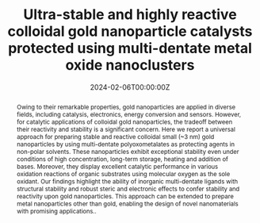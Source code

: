 ---
title: "Ultra-stable and highly reactive colloidal gold nanoparticle catalysts protected using multi-dentate metal oxide nanoclusters"
authors:
- admin
- Takafumi Yatabe
- Kentaro Yonesato
- Soichi Kikkawa
- Seiji Yamazoe
- Ayako Nakata
- Ryo Ishikawa
- Naoya Shibata
- Yuichi Ikuhara, 
- Kazuya Yamaguchi
- Kosuke Suzuki
#author_notes:
#- "Equal contribution"
#- "Equal contribution"
date: "2024-02-06T00:00:00Z"
doi: "10.1038/s41467-024-45066-9"

# Schedule page publish date (NOT publication's date).
publishDate: "2024-02-06T00:00:00Z"

# Publication type.
# Accepts a single type but formatted as a YAML list (for Hugo requirements).
# Enter a publication type from the CSL standard.
publication_types: ["article-journal"]

# Publication name and optional abbreviated publication name.
publication: "*Nature Communications, 15* (851)"
publication_short: ""

abstract: Owing to their remarkable properties, gold nanoparticles are applied in diverse fields, including catalysis, electronics, energy conversion and sensors. However, for catalytic applications of colloidal gold nanoparticles, the tradeoff between their reactivity and stability is a significant concern. Here we report a universal approach for preparing stable and reactive colloidal small (~3 nm) gold nanoparticles by using multi-dentate polyoxometalates as protecting agents in non-polar solvents. These nanoparticles exhibit exceptional stability even under conditions of high concentration, long-term storage, heating and addition of bases. Moreover, they display excellent catalytic performance in various oxidation reactions of organic substrates using molecular oxygen as the sole oxidant. Our findings highlight the ability of inorganic multi-dentate ligands with structural stability and robust steric and electronic effects to confer stability and reactivity upon gold nanoparticles. This approach can be extended to prepare metal nanoparticles other than gold, enabling the design of novel nanomaterials with promising applications..

# Summary. An optional shortened abstract.
summary: ""

tags:
- Source Themes
featured: true

# links:
# - name: ""
#   url: ""
url_pdf: ''
url_code: ''
url_dataset: ''
url_poster: ''
url_project: ''
url_slides: ''
url_source: ''
url_video: ''

# Featured image
# To use, add an image named `featured.jpg/png` to your page's folder. 
image:
  caption: 'Image credit: [**Kang Xia**]'
  focal_point: ""
  preview_only: false

# Associated Projects (optional).
#   Associate this publication with one or more of your projects.
#   Simply enter your project's folder or file name without extension.
#   E.g. `internal-project` references `content/project/internal-project/index.md`.
#   Otherwise, set `projects: []`.
projects: []

# Slides (optional).
#   Associate this publication with Markdown slides.
#   Simply enter your slide deck's filename without extension.
#   E.g. `slides: "example"` references `content/slides/example/index.md`.
#   Otherwise, set `slides: ""`.
slides: ""
---